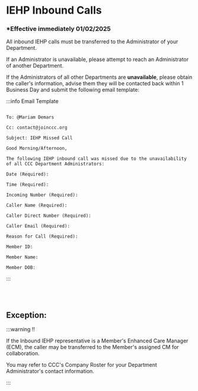 # IEHP Inbound Calls

### \*Effective immediately 01/02/2025

All inbound IEHP calls must be transferred to the Administrator of your Department.

If an Administrator is unavailable, please attempt to reach an Administrator of another Department.

If the Administrators of all other Departments are **unavailable**, please obtain the caller's information, advise them they will be contacted
back within 1 Business Day and submit the following email template:

:::info Email Template

```

To: @Mariam Demars

Cc: contact@joinccc.org

Subject: IEHP Missed Call

Good Morning/Afternoon,

The following IEHP inbound call was missed due to the unavailability of all CCC Department Administrators:

Date (Required):

Time (Required):

Incoming Number (Required):

Caller Name (Required):

Caller Direct Number (Required):

Caller Email (Required):

Reason for Call (Required):

Member ID:

Member Name:

Member DOB:

```

:::

<br></br>

## Exception:

:::warning ‼️

If the Inbound IEHP representative is a Member's Enhanced Care Manager (ECM), the caller may be
transferred to the Member's assigned CM for collaboration.

You may refer to CCC's Company Roster for your Department Administrator's contact information.

:::
